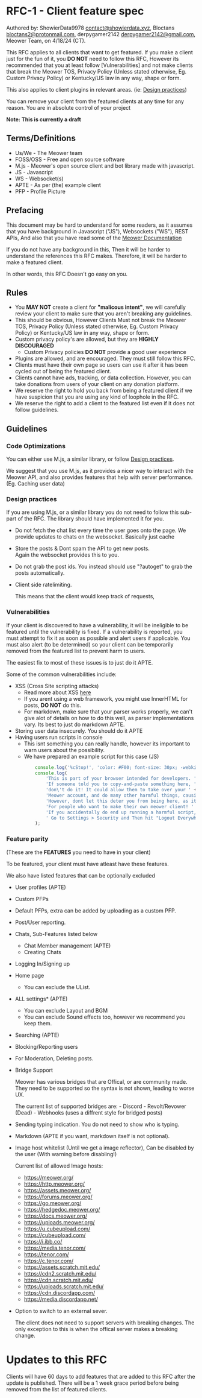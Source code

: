 # RFC-1 - Client feature spec
Authored by: ShowierData9978 <contact@showierdata.xyz>, Bloctans <bloctans2@protonmail.com>, derpygamer2142 <derpygamer2142@gmail.com>, Meower Team, on 4/18/24 (CT).

This RFC applies to all clients that want to get featured. If you make a client just for the fun of it, you **DO NOT** need to follow this RFC, However its recommended that you at least follow [Vulnerabilities] and not make clients that break the Meower TOS, Privacy Policy (Unless stated otherwise, Eg. Custom Privacy Policy) or Kentucky/US law in any way, shape or form.

This also applies to client plugins in relevant areas. (ie: [Design practices](#design-practices))

You can remove your client from the featured clients at any time for any reason. You are in absolute control of your project

**Note: This is currently a draft**

## Terms/Definitions

- Us/We - The Meower team
- FOSS/OSS - Free and open source software
- M.js - Meower's open source client and bot library made with javascript.
- JS - Javascript
- WS - Websocket(s)
- APTE - As per (the) example client
- PFP - Profile Picture

## Prefacing

This document may be hard to understand for some readers, as it assumes that you have background in Javascript ("JS"), Websockets ("WS"), REST APIs, And also that you have read some of the [Meower Documentation](https://docs.meower.org/)

If you do not have any background in this, Then it will be harder to understand the references this RFC makes. Therefore, it will be harder to make a featured client.


In other words, this RFC Doesn't go easy on you.

## Rules
- You **MAY NOT** create a client for **"malicous intent"**, we will carefully review your client to make sure that you aren't breaking any guidelines.
- This should be obvious, However Clients Must not break the Meower TOS, Privacy Policy (Unless stated otherwise, Eg. Custom Privacy Policy) or Kentucky/US law in any way, shape or form.
- Custom privacy policy's are allowed, but they are **HIGHLY DISCOURAGED**
	- Custom Privacy policies **DO NOT** provide a good user experience
- Plugins are allowed, and are encouraged. They must still follow this RFC.
- Clients must have their own page so users can use it after it has been cycled out of being the featured client.
- Clients cannot have ads, tracking, or data collection. However, you can take donations from users of your client on any donation platform.
- We reserve the right to hold you back from being a featured client if we have suspicion that you are using any kind of loophole in the RFC.
- We reserve the right to add a client to the featured list even if it does not follow guidelines.


## Guidelines

### Code Optimizations

You can either use M.js, a similar library, or follow [Design practices](#design-practices). 

We suggest that you use M.js, as it provides a nicer way to interact with the Meower API, and also provides features that help with server performance. (Eg. Caching user data)

### Design practices

If you are using M.js, or a similar library you do not need to follow this sub-part of the RFC. The library should have implemented it for you.

- Do not fetch the chat list every time the user goes onto the page. 
   We provide updates to chats on the websocket. Basically just cache 
- Store the posts & Dont spam the API to get new posts.   
    Again the websocket provides this to you.
- Do not grab the post ids.
    You instead should use "?autoget" to grab the posts automatically.
- Client side ratelimiting. 

    This means that the client would keep track of requests,

### Vulnerabilities

If your client is discovered to have a vulnerability, it will be ineligible to be featured until the vulnerability is fixed.
If a vulnerability is reported, you must attempt to fix it as soon as possible and alert users if applicable. You must also alert (to be determined) so your client can be temporarily removed from the featured list to prevent harm to users. 

The easiest fix to most of these issues is to just do it APTE.

Some of the common vulnerabilities include:
- XSS (Cross Site scripting attacks)
    - Read more about XSS [here](https://en.wikipedia.org/wiki/Cross-site_scripting) 
    - If you arent using a web framework, you might use InnerHTML for posts, **DO NOT** do this.
    - For markdown, make sure that your parser works properly, we can't give alot of details on how to do this well, as parser implementations vary. Its best to just do markdown APTE.
- Storing user data insecurely. You should do it APTE
- Having users run scripts in console
    - This isnt something you can really handle, however its important to warn users about the possibility.
    - We have prepared an example script for this case (JS)
        ```js 
            console.log('%cStop!', 'color: #F00; font-size: 30px; -webkit-text-stroke: 1px black; font-weight:bold');
            console.log(
                'This is part of your browser intended for developers. ' +
                'If someone told you to copy-and-paste something here, ' +
                'don\'t do it! It could allow them to take over your ' +
                'Meower account, and do many other harmful things, causing a ban or account deletion. ' +
                'However, dont let this deter you from being here, as it can be a nice learning resource ' +
                'For people who want to make their own meower client! ' +
                'If you accidentally do end up running a harmful script,' +
                ' Go to Settings > Security and Then hit "Logout Everywhere"'
            );
        ```

### Feature parity

(These are the **FEATURES** you need to have in your client)

To be featured, your client must have atleast have these features. 

We also have listed features that can be optionally excluded
- User profiles (APTE)
- Custom PFPs 
- Default PFPs, extra can be added by uploading as a custom PFP.
- Post/User reporting.
- Chats, Sub-Features listed below
    - Chat Member management (APTE)
    - Creating Chats
- Logging In/Signing up
- Home page
    - You can exclude the UList.
- ALL settings* (APTE)
    - You can exclude Layout and BGM
    - You can exclude Sound effects too, however we recommend you keep them.
- Searching (APTE)
- Blocking/Reporting users
- For Moderation, Deleting posts.
- Bridge Support

    Meower has various bridges that are Offical, or are community made. They need to be supported so the syntax is not shown, leading to worse UX. 

    The current list of supported bridges are:
        - Discord
        - Revolt/Revower (Dead)
	    - Webhooks (uses a diffrent style for bridged posts)
- Sending typing indication. You do not need to show who is typing.
- Markdown (APTE if you want, markdown itself is not optional). 
- Image host whitelist (Until we get a image reflector), Can be disabled by the user (With warning before disabling!)
    
    Current list of allowed Image hosts:
    - https://meower.org/
    - https://http.meower.org/
    - https://assets.meower.org/
    - https://forums.meower.org/
    - https://go.meower.org/  
    - https://hedgedoc.meower.org/
    - https://docs.meower.org/
    - https://uploads.meower.org/ 
    - https://u.cubeupload.com/
    - https://cubeupload.com/
    - https://i.ibb.co/
    - https://media.tenor.com/
    - https://tenor.com/
    - https://c.tenor.com/
    - https://assets.scratch.mit.edu/
    - https://cdn2.scratch.mit.edu/
    - https://cdn.scratch.mit.edu/
    - https://uploads.scratch.mit.edu/
    - https://cdn.discordapp.com/
    - https://media.discordapp.net/
- Option to switch to an external sever.

    The client does not need to support servers with breaking changes. The only exception to this is when the offical server makes a breaking change.       

# Updates to this RFC

Clients will have 60 days to add features that are added to this RFC after the update is published. There will be a 1 week grace period before being removed from the list of featured clients.
